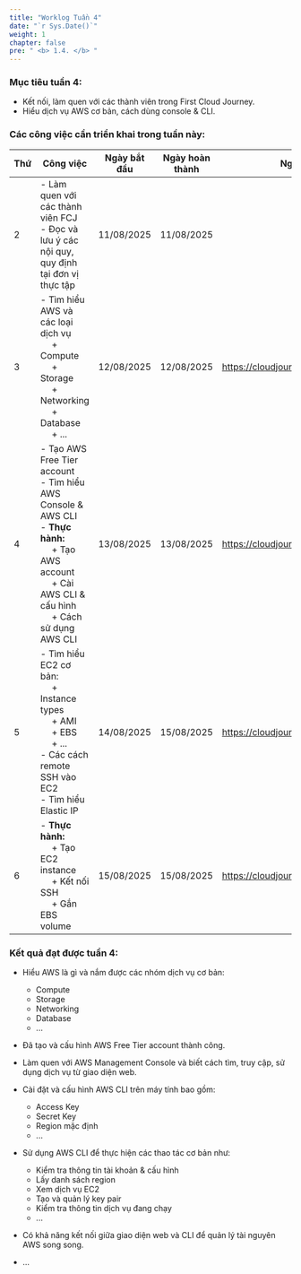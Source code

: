 ```yaml
---
title: "Worklog Tuần 4"
date: "`r Sys.Date()`"
weight: 1
chapter: false
pre: " <b> 1.4. </b> "
---
```




### Mục tiêu tuần 4:

* Kết nối, làm quen với các thành viên trong First Cloud Journey.
* Hiểu dịch vụ AWS cơ bản, cách dùng console & CLI.

### Các công việc cần triển khai trong tuần này:
| Thứ | Công việc                                                                                                                                                                                   | Ngày bắt đầu | Ngày hoàn thành | Nguồn tài liệu                            |
| --- | ------------------------------------------------------------------------------------------------------------------------------------------------------------------------------------------- | ------------ | --------------- | ----------------------------------------- |
| 2   | - Làm quen với các thành viên FCJ <br> - Đọc và lưu ý các nội quy, quy định tại đơn vị thực tập                                                                                             | 11/08/2025   | 11/08/2025      |
| 3   | - Tìm hiểu AWS và các loại dịch vụ <br>&emsp; + Compute <br>&emsp; + Storage <br>&emsp; + Networking <br>&emsp; + Database <br>&emsp; + ... <br>                                            | 12/08/2025   | 12/08/2025      | <https://cloudjourney.awsstudygroup.com/> |
| 4   | - Tạo AWS Free Tier account <br> - Tìm hiểu AWS Console & AWS CLI <br> - **Thực hành:** <br>&emsp; + Tạo AWS account <br>&emsp; + Cài AWS CLI & cấu hình <br> &emsp; + Cách sử dụng AWS CLI | 13/08/2025   | 13/08/2025      | <https://cloudjourney.awsstudygroup.com/> |
| 5   | - Tìm hiểu EC2 cơ bản: <br>&emsp; + Instance types <br>&emsp; + AMI <br>&emsp; + EBS <br>&emsp; + ... <br> - Các cách remote SSH vào EC2 <br> - Tìm hiểu Elastic IP   <br>                  | 14/08/2025   | 15/08/2025      | <https://cloudjourney.awsstudygroup.com/> |
| 6   | - **Thực hành:** <br>&emsp; + Tạo EC2 instance <br>&emsp; + Kết nối SSH <br>&emsp; + Gắn EBS volume                                                                                         | 15/08/2025   | 15/08/2025      | <https://cloudjourney.awsstudygroup.com/> |


### Kết quả đạt được tuần 4:

* Hiểu AWS là gì và nắm được các nhóm dịch vụ cơ bản: 
  * Compute
  * Storage
  * Networking 
  * Database
  * ...

* Đã tạo và cấu hình AWS Free Tier account thành công.

* Làm quen với AWS Management Console và biết cách tìm, truy cập, sử dụng dịch vụ từ giao diện web.

* Cài đặt và cấu hình AWS CLI trên máy tính bao gồm:
  * Access Key
  * Secret Key
  * Region mặc định
  * ...

* Sử dụng AWS CLI để thực hiện các thao tác cơ bản như:

  * Kiểm tra thông tin tài khoản & cấu hình
  * Lấy danh sách region
  * Xem dịch vụ EC2
  * Tạo và quản lý key pair
  * Kiểm tra thông tin dịch vụ đang chạy
  * ...

* Có khả năng kết nối giữa giao diện web và CLI để quản lý tài nguyên AWS song song.
* ...


